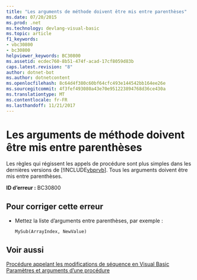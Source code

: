 ```yaml
---
title: "Les arguments de méthode doivent être mis entre parenthèses"
ms.date: 07/20/2015
ms.prod: .net
ms.technology: devlang-visual-basic
ms.topic: article
f1_keywords:
- vbc30800
- bc30800
helpviewer_keywords: BC30800
ms.assetid: ecdec760-8b51-474f-acad-17cf8059d83b
caps.latest.revision: "8"
author: dotnet-bot
ms.author: dotnetcontent
ms.openlocfilehash: 8c64d4f380c60bf64cfc493e144542bb164ee26e
ms.sourcegitcommit: 4f3fef493080a43e70e951223894768d36ce430a
ms.translationtype: MT
ms.contentlocale: fr-FR
ms.lasthandoff: 11/21/2017
---
```

# <a name="method-arguments-must-be-enclosed-in-parentheses"></a>Les arguments de méthode doivent être mis entre parenthèses
Les règles qui régissent les appels de procédure sont plus simples dans les dernières versions de [!INCLUDE[vbprvb](~/includes/vbprvb-md.md)]. Tous les arguments doivent être mis entre parenthèses.  
  
 **ID d’erreur :** BC30800  
  
## <a name="to-correct-this-error"></a>Pour corriger cette erreur  
  
-   Mettez la liste d’arguments entre parenthèses, par exemple :  
  
    ```  
    MySub(ArrayIndex, NewValue)  
    ```  
  
## <a name="see-also"></a>Voir aussi  
 [Procédure appelant les modifications de séquence en Visual Basic](http://msdn.microsoft.com/en-us/4ef1eea6-36cb-4b97-a31b-9ba65e46a9fd)  
 [Paramètres et arguments d’une procédure](../../visual-basic/programming-guide/language-features/procedures/procedure-parameters-and-arguments.md)
